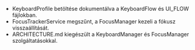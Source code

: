 - KeyboardProfile betöltése dokumentálva a KeyboardFlow és UI_FLOW fájlokban.
- FocusTrackerService megszűnt, a FocusManager kezeli a fókusz visszaállítását.
- ARCHITECTURE.md kiegészült a KeyboardManager és FocusManager szolgáltatásokkal.
